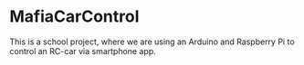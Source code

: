 MafiaCarControl
===============


This is a school project, where we are using an Arduino and Raspberry Pi to control an RC-car via smartphone app.
